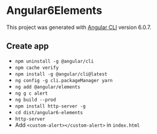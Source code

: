 # Angular6Elements

This project was generated with [Angular CLI](https://github.com/angular/angular-cli) version 6.0.7.

## Create app

* `npm uninstall -g @angular/cli`
* `npm cache verify`
* `npm install -g @angular/cli@latest`
* `ng config -g cli.packageManager yarn`
* `ng add @angular/elements`
* `ng g c alert`
* `ng build --prod`
* `npm install http-server -g`
* `cd dist/angular6-elements`
* `http-server`
* Add `<custom-alert></custom-alert>` in `index.html`
